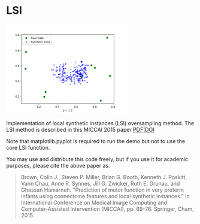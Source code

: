 # LSI
<img src="lsi.gif" width="320" />

Implementation of local synthetic instances (LSI) oversampling method. The LSI method is described in this MICCAI 2015 paper [PDF](http://www.sfu.ca/~cjbrown/pdfs/miccai2015a.pdf)|[DOI](https://doi.org/10.1007/978-3-319-24553-9_9)

Note that matplotlib.pyplot is required to run the demo but not to use the core LSI function.

You may use and distribute this code freely, but if you use it for academic purposes, please cite the above paper as:

> Brown, Colin J., Steven P. Miller, Brian G. Booth, Kenneth J. Poskitt, Vann Chau, Anne R. Synnes, Jill G. Zwicker, Ruth E. Grunau, and Ghassan Hamarneh. "Prediction of motor function in very preterm infants using connectome features and local synthetic instances." In International Conference on Medical Image Computing and Computer-Assisted Intervention (MICCAI), pp. 69-76. Springer, Cham, 2015.
